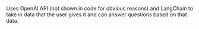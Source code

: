 Uses OpenAI API (not shown in code for obvious reasons) and LangChain to take in data that the user gives it and can answer questions based on that data. 
